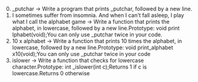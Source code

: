 0. _putchar -> Write a program that prints _putchar, followed by a new line.
1. I sometimes suffer from insomnia. And when I can't fall asleep, I play what I call the alphabet game -> Write a function that prints the alphabet, in lowercase, followed by a new line.Prototype: void print lphabet(void);You can only use _putchar twice in your code.
2. 10 x alphabet -> Write a function that prints 10 times the alphabet, in lowercase, followed by a new line.Prototype: void print_alphabet x10(void);You can only use _putchar twice in your code
3. islower -> Write a function that checks for lowercase character.Prototype: int _islower(int c);Returns 1 if c is lowercase.Returns 0 otherwise
